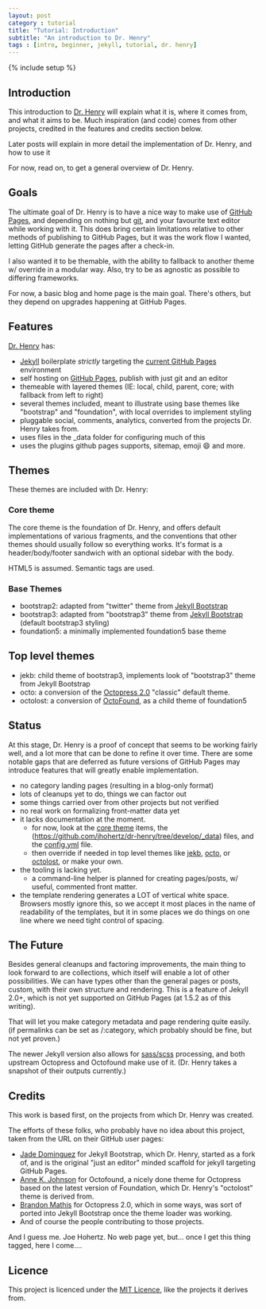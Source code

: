 ```yaml
---
layout: post
category : tutorial
title: "Tutorial: Introduction"
subtitle: "An introduction to Dr. Henry"
tags : [intro, beginner, jekyll, tutorial, dr. henry]
---
```

{% include setup %}

## Introduction

This introduction to [Dr. Henry](https://github.com/jhohertz/dr-henry) will explain what it is, where it comes from, and what it aims to be. Much inspiration (and code) comes from other projects, credited in the features and credits section below.

Later posts will explain in more detail the implementation of Dr. Henry, and how to use it

For now, read on, to get a general overview of Dr. Henry.

<!--fold-->

## Goals

The ultimate goal of Dr. Henry is to have a nice way to make use of [GitHub Pages](https://pages.github.com), and depending on nothing but [git](http://git-scm.com/), and your favourite text editor while working with it. This does bring certain limitations relative to other methods of publishing to GitHub Pages, but it was the work flow I wanted, letting GitHub generate the pages after a check-in.

I also wanted it to be themable, with the ability to fallback to another theme w/ override in a modular way. Also, try to be as agnostic as possible to differing frameworks.

For now, a basic blog and home page is the main goal. There's others, but they depend on upgrades happening at GitHub Pages.

## Features

[Dr. Henry](https://github.com/jhohertz/dr-henry) has:

- [Jekyll](http://jekyllrb.com/) boilerplate *strictly* targeting the [current GitHub Pages](https://pages.github.com/versions/) environment
- self hosting on [GitHub Pages](https://pages.github.com/), publish with just git and an editor
- themeable with layered themes (IE: local, child, parent, core; with fallback from left to right)
- several themes included, meant to illustrate using base themes like "bootstrap" and "foundation", with local overrides to implement styling
- pluggable social, comments, analytics, converted from the projects Dr. Henry takes from.
- uses files in the _data folder for configuring much of this
- uses the plugins github pages supports, sitemap, emoji :smile: and more.

## Themes 

These themes are included with Dr. Henry:

### Core theme

The core theme is the foundation of Dr. Henry, and offers default implementations of various fragments, and the conventions that other themes should usually follow so everything works. It's format is a header/body/footer sandwich with an optional sidebar with the body.

HTML5 is assumed. Semantic tags are used.

### Base Themes

- bootstrap2: adapted from "twitter" theme from [Jekyll Bootstrap](http://jekyllbootstrap.com/)
- bootstrap3: adapted from "bootstrap3" theme from [Jekyll Bootstrap](http://jekyllbootstrap.com/) (default bootstrap3 styling)
- foundation5: a minimally implemented foundation5 base theme

## Top level themes

- jekb: child theme of bootstrap3, implements look of "bootstrap3" theme from Jekyll Bootstrap
- octo: a conversion of the [Octopress 2.0](http://octopress.org) "classic" default theme.
- octolost: a conversion of [OctoFound](https://github.com/annejohnson/octofound), as a child theme of foundation5

## Status

At this stage, Dr. Henry is a proof of concept that seems to be working fairly well, and a lot more that can be done to refine it over time. There are some notable gaps that are deferred as future versions of GitHub Pages may introduce features that will greatly enable implementation.

- no category landing pages (resulting in a blog-only format)
- lots of cleanups yet to do, things we can factor out
- some things carried over from other projects but not verified
- no real work on formalizing front-matter data yet
- it lacks documentation at the moment. 
  - for now, look at the [core theme](https://github.com/jhohertz/dr-henry/tree/develop/_includes/themes/core) items, the (https://github.com/jhohertz/dr-henry/tree/develop/_data) files, and the [config.yml](https://github.com/jhohertz/dr-henry/blob/develop/_config.yml) file.
  - then override if needed in top level themes like [jekb](https://github.com/jhohertz/dr-henry/tree/develop/_includes/themes/jekb), [octo](https://github.com/jhohertz/dr-henry/tree/develop/_includes/themes/octo), or [octolost](https://github.com/jhohertz/dr-henry/tree/develop/_includes/themes/octolost), or make your own.
- the tooling is lacking yet.
  - a command-line helper is planned for creating pages/posts, w/ useful, commented front matter.
- the template rendering generates a LOT of vertical white space. Browsers mostly ignore this, so we accept it most places in the name of readability of the templates, but it in some places we do things on one line where we need tight control of spacing. 

## The Future

Besides general cleanups and factoring improvements, the main thing to look forward to are collections, which itself will enable a lot of other possibilities. We can have types other than the general pages or posts, custom, with their own structure and rendering. This is a feature of Jekyll 2.0+, which is not yet supported on GitHub Pages (at 1.5.2 as of this writing).

That will let you make category metadata and page rendering quite easily. (if permalinks can be set as /:category, which probably should be fine, but not yet proven.)

The newer Jekyll version also allows for [sass/scss](http://sass-lang.com/) processing, and both upstream Octopress and Octofound make use of it. (Dr. Henry takes a snapshot of their outputs currently.)

## Credits

This work is based first, on the projects from which Dr. Henry was created.

The efforts of these folks, who probably have no idea about this project, taken from the URL on their GitHub user pages:

- [Jade Dominguez](http://plusjade.com/) for Jekyll Bootstrap, which Dr. Henry, started as a fork of, and is the original "just an editor" minded scaffold for jekyll targeting GitHub Pages.
- [Anne K. Johnson](http://annekjohnson.com/) for Octofound, a nicely done theme for Octopress based on the latest version of Foundation, which Dr. Henry's "octolost" theme is derived from.
- [Brandon Mathis](http://brandonmathis.com/) for Octopress 2.0, which in some ways, was sort of ported into Jekyll Bootstrap once the theme loader was working.
- And of course the people contributing to those projects.

And I guess me. Joe Hohertz. No web page yet, but... once I get this thing tagged, here I come....

## Licence

This project is licenced under the [MIT Licence](https://github.com/jhohertz/dr-henry/blob/develop/LICENCE.md), like the projects it derives from.

